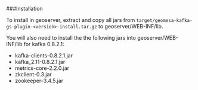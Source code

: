 ###Installation

To install in geoserver, extract and copy all jars from ```target/geomesa-kafka-gs-plugin-<version>-install.tar.gz``` to
geoserver/WEB-INF/lib.

You will also need to install the the following jars into geoserver/WEB-INF/lib for kafka 0.8.2.1:
* kafka-clients-0.8.2.1.jar
* kafka_2.11-0.8.2.1.jar
* metrics-core-2.2.0.jar
* zkclient-0.3.jar
* zookeeper-3.4.5.jar
